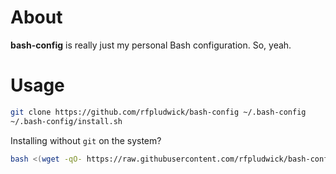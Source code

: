# About

**bash-config** is really just my personal Bash configuration. So, yeah.

# Usage

```bash
git clone https://github.com/rfpludwick/bash-config ~/.bash-config
~/.bash-config/install.sh
```

Installing without `git` on the system?

```bash
bash <(wget -qO- https://raw.githubusercontent.com/rfpludwick/bash-config/master/install-no-git.sh)
```
